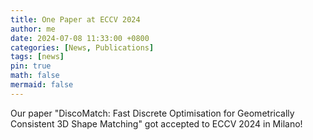 ```yaml
---
title: One Paper at ECCV 2024
author: me
date: 2024-07-08 11:33:00 +0800
categories: [News, Publications]
tags: [news]
pin: true
math: false
mermaid: false
---
```


Our paper "DiscoMatch: Fast Discrete Optimisation for Geometrically Consistent 3D Shape Matching" got accepted to ECCV 2024 in Milano!
